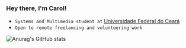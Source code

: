 ### Hey there, I'm Carol!

* `Systems and Multimedia student at` [Universidade Federal do Ceará](https://ufc.br)
* `Open to remote freelancing and volunteering work`

![Anurag's GitHub stats](https://github-readme-stats.vercel.app/api?username=carolrolis&theme=jolly&show_icons=true)
